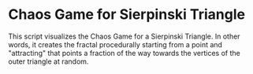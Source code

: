 # Chaos Game for Sierpinski Triangle
This script visualizes the Chaos Game for a Sierpinski Triangle. In other words, it creates the fractal procedurally starting from a point and "attracting" that points a fraction of the way towards the vertices of the outer triangle at random.
